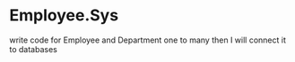# Employee.Sys
write code for Employee and Department one to many then I will connect it to databases
